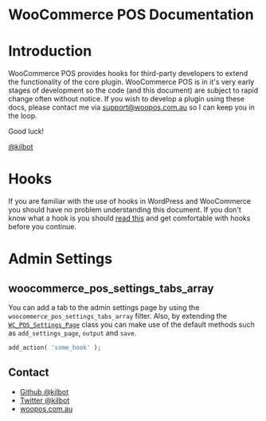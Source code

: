 WooCommerce POS Documentation
=============================

# Introduction

WooCommerce POS provides hooks for third-party developers to extend the functionality of the core plugin. WooCommerce POS is in it's very early stages of development so the code (and this document) are subject to rapid change often without notice. If you wish to develop a plugin using these docs, please contact me via [support@woopos.com.au](support@woopos.com.au) so I can keep you in the loop.

Good luck!

[@kilbot](http://github.com/kilbot)

# Hooks

If you are familiar with the use of hooks in WordPress and WooCommerce you should have no problem understanding this document. If you don't know what a hook is you should [read this](http://codex.wordpress.org/Plugin_API) and get comfortable with hooks before you continue.

# Admin Settings

## woocommerce_pos_settings_tabs_array

You can add a tab to the admin settings page by using the `woocommerce_pos_settings_tabs_array` filter. Also, by extending the [`WC_POS_Settings_Page`](https://github.com/kilbot/WooCommerce-POS/blob/master/admin/includes/class-pos-settings.php) class you can make use of the default methods such as `add_settings_page`, `output` and `save`.

``` php
add_action( 'some_hook' );
```

Contact
----------------

 * [Github @kilbot](http://github.com/kilbot)
 * [Twitter @kilbot](http://twitter.com/kilbot)
 * [woopos.com.au](http://woopos.com.au)
